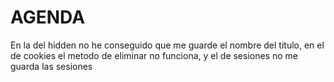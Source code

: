 # AGENDA
En la del hidden no he conseguido que me guarde el nombre del titulo, en el de cookies el metodo de eliminar no funciona, y el de sesiones no me guarda las sesiones
